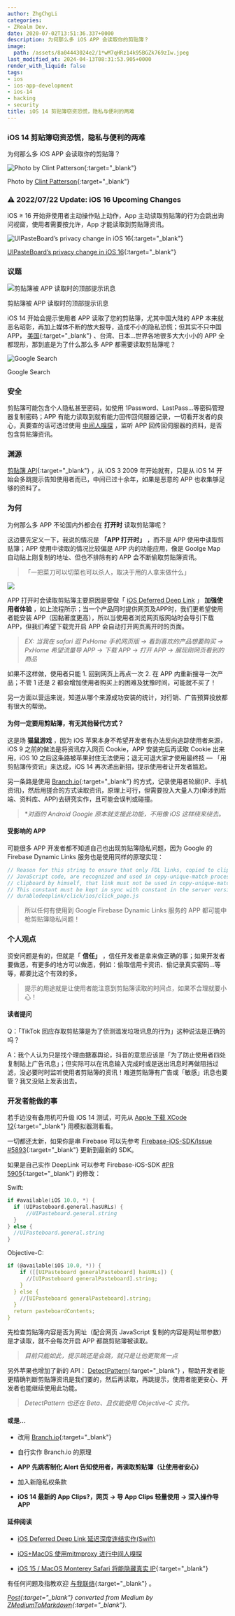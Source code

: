```yaml
---
author: ZhgChgLi
categories:
- ZRealm Dev.
date: 2020-07-02T13:51:36.337+0000
description: 为何那么多 iOS APP 会读取你的剪贴簿？
image:
  path: /assets/8a04443024e2/1*wM7qHRz14k95BGZk769zIw.jpeg
last_modified_at: 2024-04-13T08:31:53.905+0000
render_with_liquid: false
tags:
- ios
- ios-app-development
- ios-14
- hacking
- security
title: iOS 14 剪贴簿窃资恐慌，隐私与便利的两难
---
```


### iOS 14 剪贴簿窃资恐慌，隐私与便利的两难



为何那么多 iOS APP 会读取你的剪贴簿？



![Photo by [Clint Patterson](https://unsplash.com/@cbpsc1?utm_source=unsplash&utm_medium=referral&utm_content=creditCopyText){:target="_blank"}](/assets/8a04443024e2/1*wM7qHRz14k95BGZk769zIw.jpeg)



Photo by [Clint Patterson](https://unsplash.com/@cbpsc1?utm_source=unsplash&utm_medium=referral&utm_content=creditCopyText){:target="_blank"}



### ⚠️ 2022/07/22 Update: iOS 16 Upcoming Changes



iOS ≥ 16 开始非使用者主动操作贴上动作，App 主动读取剪贴簿的行为会跳出询问视窗，使用者需要按允许，App 才能读取到剪贴簿资讯。



![[UIPasteBoard’s privacy change in iOS 16](https://sarunw.com/posts/uipasteboard-privacy-change-ios16/){:target="_blank"}](/assets/8a04443024e2/0*pOtqMDY0qXhDJXXG.png)



[UIPasteBoard’s privacy change in iOS 16](https://sarunw.com/posts/uipasteboard-privacy-change-ios16/){:target="_blank"}



### 议题



![剪贴簿被 APP 读取时的顶部提示讯息](/assets/8a04443024e2/1*s-2FT2L_BD8vGH7uHRLrsw.png)



剪贴簿被 APP 读取时的顶部提示讯息



iOS 14 开始会提示使用者 APP 读取了您的剪贴簿，尤其中国大陆的 APP 本来就恶名昭彰，再加上媒体不断的放大报导，造成不小的隐私恐慌；但其实不只中国 APP， [美国](https://www.reddit.com/r/iphone/comments/hejp5o/popular_apps_tiktok_npr_nyt_and_more_spying_on/){:target="_blank"} 、台湾、日本…世界各地很多大大小小的 APP 全都现形，那到底是为了什么那么多 APP 都需要读取剪贴簿呢？



![Google Search](/assets/8a04443024e2/1*bwxJ9w2WVJy8HT20vdj7eA.png)



Google Search



### 安全



剪贴簿可能包含个人隐私甚至密码，如使用 1Password、LastPass…等密码管理器复制密码；APP 有能力读取到就有能力回传回伺服器记录，一切看开发者的良心，真要查的话可透过使用 [中间人嗅探](../46410aaada00/) ，监听 APP 回传回伺服器的资料，是否包含剪贴簿资讯。



### 渊源



[剪贴簿 API](https://developer.apple.com/documentation/uikit/uipasteboard){:target="_blank"} ，从 iOS 3 2009 年开始就有，只是从 iOS 14 开始会多跳提示告知使用者而已，中间已过十余年，如果是恶意的 APP 也收集够足够的资料了。



### 为何



为何那么多 APP 不论国内外都会在 **打开时** 读取剪贴簿呢？



这边要先定义一下，我说的情况是 **「APP 打开时」** ，而不是 APP 使用中读取剪贴簿；APP 使用中读取的情况比较偏是 APP 内的功能应用，像是 Goolge Map 自动贴上刚复制的地址、但也不排除有的 APP 会不断偷取剪贴簿资讯。



> 「一把菜刀可以切菜也可以杀人，取决于用的人拿来做什么」



![](/assets/8a04443024e2/1*nMC1H2vRId1Y-7iC3WusaQ.jpeg)



APP 打开时会读取剪贴簿主要原因是要做「 [iOS Deferred Deep Link](../b08ef940c196/) 」 **加强使用者体验** ，如上流程所示；当一个产品同时提供网页及APP时，我们更希望使用者能安装 APP（因黏著度更高），所以当使用者浏览网页版网站时会导引下载 APP，但我们希望下载完开启 APP 会自动打开网页离开时的页面。



> *EX: 当我在 safari 逛 PxHome 手机网页版 -&gt; 看到喜欢的产品想要购买 -&gt; PxHome 希望流量导 APP -&gt; 下载 APP -&gt; 打开 APP -&gt; 展现刚网页看到的商品*



如果不这样做，使用者只能 1. 回到网页上再点一次 2. 在 APP 内重新搜寻一次产品；不管 1 还是 2 都会增加使用者购买上的困难及犹豫时间，可能就不买了！



另一方面以营运来说，知道从哪个来源成功安装的统计，对行销、广告预算投放都有很大的帮助。



#### 为何一定要用剪贴簿，有无其他替代方式？



这是场 **猫鼠游戏** ，因为 iOS 苹果本身不希望开发者有办法反向追踪使用者来源，iOS 9 之前的做法是将资讯存入网页 Cookie，APP 安装完后再读取 Cookie 出来用，iOS 10 之后这条路被苹果封住无法使用；退无可退大家才使用最终技 — 「用剪贴簿传资讯」来达成，iOS 14 再次递出新招，提示使用者让开发者尴尬。



另一条路是使用 [Branch.io](https://branch.io/){:target="_blank"} 的方式，记录使用者轮廓(IP、手机资讯)，然后用搓合的方式读取资讯，原理上可行，但需要投入大量人力(牵涉到后端、资料库、APP)去研究实作，且可能会误判或碰撞。



> **对面的 Android Google 原本就支援此功能，不用像 iOS 这样绕来绕去。*



#### 受影响的 APP



可能很多 APP 开发者都不知道自己也出现剪贴簿隐私问题，因为 Google 的 Firebase Dynamic Links 服务也是使用同样的原理实现：



```javascript
// Reason for this string to ensure that only FDL links, copied to clipboard by AppPreview Page
// JavaScript code, are recognized and used in copy-unique-match process. If user copied FDL to
// clipboard by himself, that link must not be used in copy-unique-match process.
// This constant must be kept in sync with constant in the server version at
// durabledeeplink/click/ios/click_page.js
```



> 所以任何有使用到 Google Firebase Dynamic Links 服务的 APP 都可能中枪剪贴簿隐私问题！



### 个人观点



资安问题是有的，但就是「 **信任」** ，信任开发者是拿来做正确的事；如果开发者要做恶，有更多的地方可以做恶，例如：偷取信用卡资讯、偷记录真实密码…等等，都要比这个有效的多。



> 提示的用途就是让使用者能注意到剪贴簿读取的时间点，如果不合理就要小心！



#### 读者提问



Q：「TikTok 回应存取剪贴簿是为了侦测滥发垃圾讯息的行为」这种说法是正确的吗？



A：我个人认为只是找个理由搪塞舆论，抖音的意思应该是「为了防止使用者四处复制贴上广告讯息」；但实际可以在讯息输入完成时或是送出讯息时再做阻挡过滤，没必要时时监听使用者剪贴簿的资讯！难道剪贴簿有广告或「敏感」讯息也要管？我又没贴上发表出去。



### 开发者能做的事



若手边没有备用机可升级 iOS 14 测试，可先从 [Apple 下载 XCode 12](https://developer.apple.com/download/more/){:target="_blank"} 用模拟器测看看。



一切都还太新，如果你是串 Firebase 可以先参考 [Firebase-iOS-SDK/Issue #5893](https://github.com/firebase/firebase-ios-sdk/issues/5893){:target="_blank"} 更新到最新的 SDK。



如果是自己实作 DeepLink 可以参考 Firebase-iOS-SDK [#PR 5905](https://github.com/firebase/firebase-ios-sdk/pull/5905){:target="_blank"} 的修改：



Swift:



```swift
if #available(iOS 10.0, *) {
  if (UIPasteboard.general.hasURLs) {
      //UIPasteboard.general.string
  }
} else {
  //UIPasteboard.general.string
}
```



Objective-C:



```c
if (@available(iOS 10.0, *)) {
    if ([[UIPasteboard generalPasteboard] hasURLs]) {
      //[UIPasteboard generalPasteboard].string;
    }
  } else {
    //[UIPasteboard generalPasteboard].string;
  }
  return pasteboardContents;
}
```



先检查剪贴簿内容是否为网址（配合网页 JavaScript 复制的内容是网址带参数）是才读取，就不会每次开启 APP 都跳剪贴簿被读取。



> *目前只能如此，提示跳还是会跳，就只是让他更聚焦一点*



另外苹果也增加了新的 API： [DetectPattern](https://developer.apple.com/documentation/uikit/uipasteboard/3621870-detectpatternsforpatterns?changes=latest_minor&language=objc){:target="_blank"} ，帮助开发者能更精确判断剪贴簿资讯是我们要的，然后再读取，再跳提示，使用者能更安心、开发者也能继续使用此功能。



> *DetectPattern 也还在 Beta、且仅能使用 Objective-C 实作。*



#### 或是…



- 改用 [Branch.io](https://branch.io){:target="_blank"}


- 自行实作 Branch.io 的原理


- **APP 先跳客制化 Alert 告知使用者，再读取剪贴簿（让使用者安心）**


- 加入新隐私权条款


- **iOS 14 最新的 App Clips?，网页 -&gt; 导 App Clips 轻量使用 -&gt; 深入操作导 APP**



#### 延伸阅读



- [iOS Deferred Deep Link 延迟深度连结实作(Swift)](../b08ef940c196/)


- [iOS+MacOS 使用mitmproxy 进行中间人嗅探](../46410aaada00/)


- [iOS 15 / MacOS Monterey Safari 将能隐藏真实 IP](https://medium.com/zrealm-ios-dev/ios-15-macos-monterey-safari-%E5%B0%87%E8%83%BD%E9%9A%B1%E8%97%8F%E7%9C%9F%E5%AF%A6-ip-755a8b6acc35){:target="_blank"}



有任何问题及指教欢迎 [与我联络](https://www.zhgchg.li/contact){:target="_blank"} 。



*[Post](https://medium.com/zrealm-ios-dev/ios-14-%E5%89%AA%E8%B2%BC%E7%B0%BF%E7%AB%8A%E8%B3%87%E6%81%90%E6%85%8C-%E9%9A%B1%E7%A7%81%E8%88%87%E4%BE%BF%E5%88%A9%E7%9A%84%E5%85%A9%E9%9B%A3-8a04443024e2){:target="_blank"} converted from Medium by [ZMediumToMarkdown](https://github.com/ZhgChgLi/ZMediumToMarkdown){:target="_blank"}.*